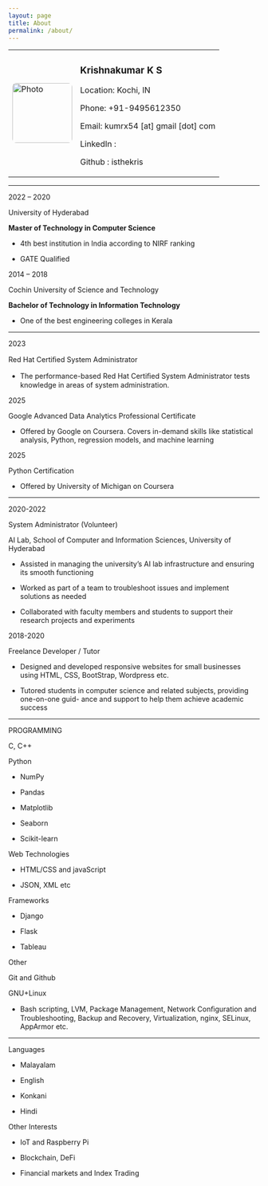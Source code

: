 ```yaml
---
layout: page
title: About
permalink: /about/
---
```


<table>
  <tr>
    <td>
      <img src="/assets/about/photo.png" alt="Photo" style="width: 120px; border-radius: 8px;">
    </td>
    <td>
      <h3>Krishnakumar K S</h3>
      <p>Location: Kochi, IN</p>
      <p>Phone: +91-9495612350</p>
      <p>Email: kumrx54 [at] gmail [dot] com</p>
      <p>LinkedIn : </p>
      <p>Github : isthekris </p>
    </td>
  </tr>
</table>


<div style="color: cvrulecolor">
<hr />
</div>
<p><span><span style="color: cvdurationcolor">2022 –
2020</span></span></p>
<p><span><span style="color: cvtitlecolor">University of
Hyderabad</span></span></p>
<p><strong>Master of Technology in Computer Science</strong></p>
<ul>
<li><p>4th best institution in India according to NIRF ranking</p></li>
<li><p>GATE Qualified</p></li>
</ul>
<p><span><span style="color: cvdurationcolor">2014 –
2018</span></span></p>
<p><span><span style="color: cvtitlecolor">Cochin University of Science
and Technology</span></span></p>
<p><strong>Bachelor of Technology in Information Technology</strong></p>
<ul>
<li><p>One of the best engineering colleges in Kerala</p></li>
</ul>
<div style="color: cvrulecolor">
<hr />
</div>
<p><span><span style="color: cvdurationcolor">2023</span></span></p>
<p><span><span style="color: cvtitlecolor">Red Hat Certiﬁed System
Administrator</span></span></p>
<ul>
<li><p>The performance-based Red Hat Certiﬁed System Administrator tests
knowledge in areas of system administration.</p></li>
</ul>
<p><span><span style="color: cvdurationcolor">2025</span></span></p>
<p><span><span style="color: cvtitlecolor">Google Advanced Data
Analytics Professional Certificate</span></span></p>
<ul>
<li><p>Offered by Google on Coursera. Covers in-demand skills like
statistical analysis, Python, regression models, and machine
learning</p></li>
</ul>
<p><span><span style="color: cvdurationcolor">2025</span></span></p>
<p><span><span style="color: cvtitlecolor">Python
Certification</span></span></p>
<ul>
<li><p>Offered by University of Michigan on Coursera</p></li>
</ul>
<div style="color: cvrulecolor">
<hr />
</div>
<p><span><span
style="color: cvdurationcolor">2020-2022</span></span></p>
<p><span><span style="color: cvtitlecolor">System Administrator
(Volunteer)</span></span></p>
<p>AI Lab, School of Computer and Information Sciences, University of
Hyderabad</p>
<ul>
<li><p>Assisted in managing the university’s AI lab infrastructure and
ensuring its smooth functioning</p></li>
<li><p>Worked as part of a team to troubleshoot issues and implement
solutions as needed</p></li>
<li><p>Collaborated with faculty members and students to support their
research projects and experiments</p></li>
</ul>
<p><span><span
style="color: cvdurationcolor">2018-2020</span></span></p>
<p><span><span style="color: cvtitlecolor">Freelance Developer /
Tutor</span></span></p>
<ul>
<li><p>Designed and developed responsive websites for small businesses
using HTML, CSS, BootStrap, Wordpress etc.</p></li>
<li><p>Tutored students in computer science and related subjects,
providing one-on-one guid- ance and support to help them achieve
academic success</p></li>
</ul>
<div style="color: cvrulecolor">
<hr />
</div>
<p><span><span
style="color: cvheadingcolor">PROGRAMMING</span></span></p>
<p>C, C++</p>
<p>Python</p>
<ul>
<li><p>NumPy</p></li>
<li><p>Pandas</p></li>
<li><p>Matplotlib</p></li>
<li><p>Seaborn</p></li>
<li><p>Scikit-learn</p></li>
</ul>
<p>Web Technologies</p>
<ul>
<li><p>HTML/CSS and javaScript</p></li>
<li><p>JSON, XML etc</p></li>
</ul>
<p><span><span
style="color: cvheadingcolor">Frameworks</span></span></p>
<ul>
<li><p>Django</p></li>
<li><p>Flask</p></li>
<li><p>Tableau</p></li>
</ul>
<p><span><span style="color: cvheadingcolor">Other</span></span></p>
<p>Git and Github</p>
<div class="itemize">

</div>
<p>GNU+Linux</p>
<ul>
<li><p>Bash scripting, LVM, Package Management, Network Conﬁguration and
Troubleshooting, Backup and Recovery, Virtualization, nginx, SELinux,
AppArmor etc.</p></li>
</ul>
<div style="color: cvrulecolor">
<hr />
</div>
<p><span><span style="color: cvheadingcolor">Languages</span></span></p>
<ul>
<li><p>Malayalam</p></li>
<li><p>English</p></li>
<li><p>Konkani</p></li>
<li><p>Hindi</p></li>
</ul>
<p><span><span style="color: cvheadingcolor">Other
Interests</span></span></p>
<ul>
<li><p>IoT and Raspberry Pi</p></li>
<li><p>Blockchain, DeFi</p></li>
<li><p>Financial markets and Index Trading</p></li>
</ul>
